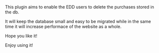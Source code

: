 This plugin aims to enable the EDD users to delete the purchases stored 
in the db. 

It will keep the database small and easy to be migrated while in the 
same time it will increase performace of the website as a whole.

Hope you like it!

Enjoy using it!
